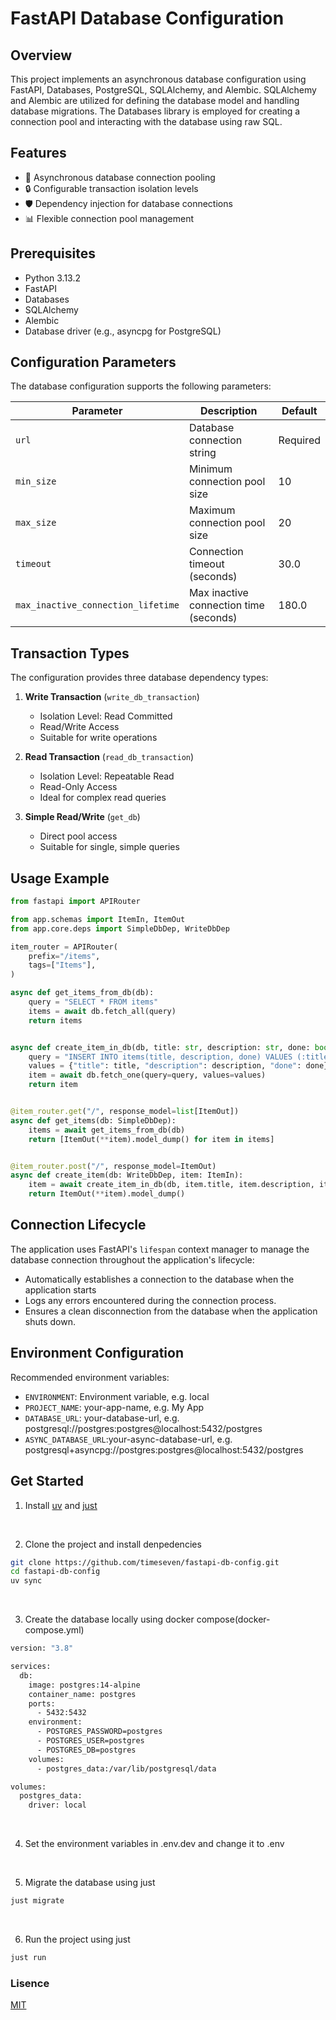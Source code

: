 # FastAPI Database Configuration 

## Overview

This project implements an asynchronous database configuration using FastAPI, Databases, PostgreSQL, SQLAlchemy, and Alembic. SQLAlchemy and Alembic are utilized for defining the database model and handling database migrations. The Databases library is employed for creating a connection pool and interacting with the database using raw SQL.


## Features

- 🔌 Asynchronous database connection pooling
- 🔒 Configurable transaction isolation levels
- 🛡️ Dependency injection for database connections
- 📊 Flexible connection pool management

## Prerequisites

- Python 3.13.2
- FastAPI
- Databases
- SQLAlchemy
- Alembic
- Database driver (e.g., asyncpg for PostgreSQL)

## Configuration Parameters

The database configuration supports the following parameters:

| Parameter | Description | Default |
|-----------|-------------|---------|
| `url` | Database connection string | Required |
| `min_size` | Minimum connection pool size | 10 |
| `max_size` | Maximum connection pool size | 20 |
| `timeout` | Connection timeout (seconds) | 30.0 |
| `max_inactive_connection_lifetime` | Max inactive connection time (seconds) | 180.0 |

## Transaction Types

The configuration provides three database dependency types:

1. **Write Transaction** (`write_db_transaction`)
   - Isolation Level: Read Committed
   - Read/Write Access
   - Suitable for write operations

2. **Read Transaction** (`read_db_transaction`)
   - Isolation Level: Repeatable Read
   - Read-Only Access
   - Ideal for complex read queries

3. **Simple Read/Write** (`get_db`)
   - Direct pool access
   - Suitable for single, simple queries

## Usage Example

```python
from fastapi import APIRouter

from app.schemas import ItemIn, ItemOut
from app.core.deps import SimpleDbDep, WriteDbDep

item_router = APIRouter(
    prefix="/items",
    tags=["Items"],
)

async def get_items_from_db(db):
    query = "SELECT * FROM items"
    items = await db.fetch_all(query)
    return items


async def create_item_in_db(db, title: str, description: str, done: bool):
    query = "INSERT INTO items(title, description, done) VALUES (:title, :description, :done) RETURNING *"
    values = {"title": title, "description": description, "done": done}
    item = await db.fetch_one(query=query, values=values)
    return item


@item_router.get("/", response_model=list[ItemOut])
async def get_items(db: SimpleDbDep):
    items = await get_items_from_db(db)
    return [ItemOut(**item).model_dump() for item in items]


@item_router.post("/", response_model=ItemOut)
async def create_item(db: WriteDbDep, item: ItemIn):
    item = await create_item_in_db(db, item.title, item.description, item.done)
    return ItemOut(**item).model_dump()

```

## Connection Lifecycle

The application uses FastAPI's `lifespan` context manager to manage the database connection throughout the application's lifecycle:
- Automatically establishes a connection to the database when the application starts
- Logs any errors encountered during the connection process.
- Ensures a clean disconnection from the database when the application shuts down.

## Environment Configuration

Recommended environment variables:
- `ENVIRONMENT`: Environment variable, e.g. local
- `PROJECT_NAME`: your-app-name, e.g. My App
- `DATABASE_URL`: your-database-url, e.g. postgresql://postgres:postgres@localhost:5432/postgres
- `ASYNC_DATABASE_URL`:your-async-database-url, e.g. postgresql+asyncpg://postgres:postgres@localhost:5432/postgres


## Get Started

1. Install [uv](https://docs.astral.sh/uv/getting-started/installation/) and [just](https://just.systems/man/en/packages.html) 
<br>

2. Clone the project and install denpedencies

```bash
git clone https://github.com/timeseven/fastapi-db-config.git
cd fastapi-db-config
uv sync
```
<br>

3. Create the database locally using docker compose(docker-compose.yml)
```bash
version: "3.8"

services:
  db:
    image: postgres:14-alpine
    container_name: postgres
    ports:
      - 5432:5432
    environment:
      - POSTGRES_PASSWORD=postgres
      - POSTGRES_USER=postgres
      - POSTGRES_DB=postgres
    volumes:
      - postgres_data:/var/lib/postgresql/data

volumes:
  postgres_data:
    driver: local
```
<br>

4. Set the environment variables in .env.dev and change it to .env
<br>

5. Migrate the database using just
```bash
just migrate
```
<br>

6. Run the project using just
```bash
just run
```


### Lisence

[MIT](./LICENSE)



